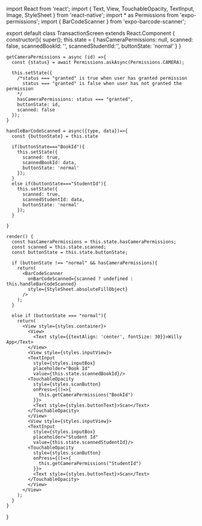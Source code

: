 

import React from 'react';
import { Text, View, TouchableOpacity, TextInput, Image, StyleSheet } from 'react-native';
import * as Permissions from 'expo-permissions';
import { BarCodeScanner } from 'expo-barcode-scanner';

export default class TransactionScreen extends React.Component {
    constructor(){
      super();
      this.state = {
        hasCameraPermissions: null,
        scanned: false,
        scannedBookId: '',
        scannedStudentId:'',
        buttonState: 'normal'
      }
    }

    getCameraPermissions = async (id) =>{
      const {status} = await Permissions.askAsync(Permissions.CAMERA);
      
      this.setState({
        /*status === "granted" is true when user has granted permission
          status === "granted" is false when user has not granted the permission
        */
        hasCameraPermissions: status === "granted",
        buttonState: id,
        scanned: false
      });
    }

    handleBarCodeScanned = async({type, data})=>{
      const {buttonState} = this.state

      if(buttonState==="BookId"){
        this.setState({
          scanned: true,
          scannedBookId: data,
          buttonState: 'normal'
        });
      }
      else if(buttonState==="StudentId"){
        this.setState({
          scanned: true,
          scannedStudentId: data,
          buttonState: 'normal'
        });
      }
      
    }

    render() {
      const hasCameraPermissions = this.state.hasCameraPermissions;
      const scanned = this.state.scanned;
      const buttonState = this.state.buttonState;

      if (buttonState !== "normal" && hasCameraPermissions){
        return(
          <BarCodeScanner
            onBarCodeScanned={scanned ? undefined : this.handleBarCodeScanned}
            style={StyleSheet.absoluteFillObject}
          />
        );
      }

      else if (buttonState === "normal"){
        return(
          <View style={styles.container}>
            <View>
              <Text style={{textAlign: 'center', fontSize: 30}}>Willy App</Text>
            </View>
            <View style={styles.inputView}>
            <TextInput 
              style={styles.inputBox}
              placeholder="Book Id"
              value={this.state.scannedBookId}/>
            <TouchableOpacity 
              style={styles.scanButton}
              onPress={()=>{
                this.getCameraPermissions("BookId")
              }}>
              <Text style={styles.buttonText}>Scan</Text>
            </TouchableOpacity>
            </View>
            <View style={styles.inputView}>
            <TextInput 
              style={styles.inputBox}
              placeholder="Student Id"
              value={this.state.scannedStudentId}/>
            <TouchableOpacity 
              style={styles.scanButton}
              onPress={()=>{
                this.getCameraPermissions("StudentId")
              }}>
              <Text style={styles.buttonText}>Scan</Text>
            </TouchableOpacity>
            </View>
          </View>
        );
      }
    }
  }
